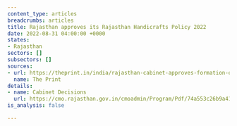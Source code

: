 ```yaml
---
content_type: articles
breadcrumbs: articles
title: Rajasthan approves its Rajasthan Handicrafts Policy 2022
date: 2022-08-31 04:00:00 +0000
states:
- Rajasthan
sectors: []
subsectors: []
sources:
- url: https://theprint.in/india/rajasthan-cabinet-approves-formation-of-audit-authority-to-assess-performance-of-depts/1103890/
  name: The Print
details:
- name: Cabinet Decisions
  url: https://cmo.rajasthan.gov.in/cmoadmin/Program/Pdf/74a553c26b9a41c480f02dc18ccd76eb_27-8-2022-1.pdf
is_analysis: false

---
```

